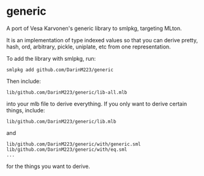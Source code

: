 generic
=======

A port of Vesa Karvonen's generic library to smlpkg, targeting MLton.

It is an implementation of type indexed values
so that you can derive pretty, hash, ord, arbitrary, pickle, uniplate, etc from one representation.

To add the library with smlpkg, run:

```
smlpkg add github.com/DarinM223/generic
```

Then include:

```
lib/github.com/DarinM223/generic/lib-all.mlb
```

into your mlb file to derive everything. If you only want to derive certain things, include:

```
lib/github.com/DarinM223/generic/lib.mlb
```

and

```
lib/github.com/DarinM223/generic/with/generic.sml
lib/github.com/DarinM223/generic/with/eq.sml
...
```

for the things you want to derive.